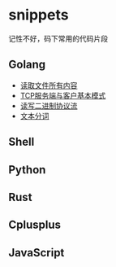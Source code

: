 # snippets
记性不好，码下常用的代码片段

## Golang
- [读取文件所有内容](golang.md#读取文件所有内容)
- [TCP服务端与客户基本模式](golang.md#TCP服务端与客户基本模式)
- [读写二进制协议流](golang.md#读写二进制协议流)
- [文本分词](golang.md#文本分词)

## Shell

## Python

## Rust

## Cplusplus

## JavaScript
